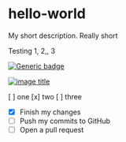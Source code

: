 # hello-world
My short description.  Really short

Testing 1, 2,, 3

[![Generic badge](https://img.shields.io/badge/<SUBJECT>-<STATUS>-<COLOR>.svg)](https://shields.io/)

[![image title](https://my-image-uri.com)](https://my-amazing-link.com/it-is-so-wonderful.php)

[ ] one
[x] two
[ ] three


- [x] Finish my changes
- [ ] Push my commits to GitHub
- [ ] Open a pull request

